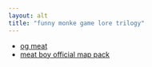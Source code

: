 ```yaml
---
layout: alt
title: "funny monke game lore trilogy"
---
```


<ul>
    <li><a href="ogmeat/">og meat</a></li>
    <li><a href="meatmappack/">meat boy official map pack</a></li>
</ul>

